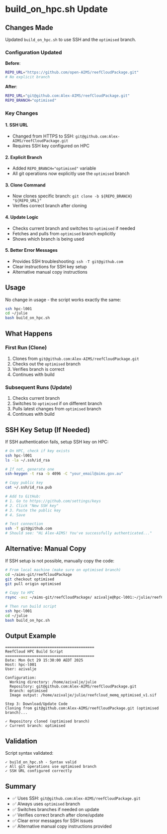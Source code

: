 # build_on_hpc.sh Update

## Changes Made

Updated `build_on_hpc.sh` to use SSH and the `optimised` branch.

### Configuration Updated

**Before**:
```bash
REPO_URL="https://github.com/open-AIMS/reefCloudPackage.git"
# No explicit branch
```

**After**:
```bash
REPO_URL="git@github.com:Alex-AIMS/reefCloudPackage.git"
REPO_BRANCH="optimised"
```

### Key Changes

#### 1. SSH URL
- Changed from HTTPS to SSH: `git@github.com:Alex-AIMS/reefCloudPackage.git`
- Requires SSH key configured on HPC

#### 2. Explicit Branch
- Added `REPO_BRANCH="optimised"` variable
- All git operations now explicitly use the `optimised` branch

#### 3. Clone Command
- Now clones specific branch: `git clone -b ${REPO_BRANCH} "${REPO_URL}"`
- Verifies correct branch after cloning

#### 4. Update Logic
- Checks current branch and switches to `optimised` if needed
- Fetches and pulls from `optimised` branch explicitly
- Shows which branch is being used

#### 5. Better Error Messages
- Provides SSH troubleshooting: `ssh -T git@github.com`
- Clear instructions for SSH key setup
- Alternative manual copy instructions

## Usage

No change in usage - the script works exactly the same:

```bash
ssh hpc-l001
cd ~/julie
bash build_on_hpc.sh
```

## What Happens

### First Run (Clone)
1. Clones from `git@github.com:Alex-AIMS/reefCloudPackage.git`
2. Checks out the `optimised` branch
3. Verifies branch is correct
4. Continues with build

### Subsequent Runs (Update)
1. Checks current branch
2. Switches to `optimised` if on different branch
3. Pulls latest changes from `optimised` branch
4. Continues with build

## SSH Key Setup (If Needed)

If SSH authentication fails, setup SSH key on HPC:

```bash
# On HPC, check if key exists
ssh hpc-l001
ls -la ~/.ssh/id_rsa

# If not, generate one
ssh-keygen -t rsa -b 4096 -C "your_email@aims.gov.au"

# Copy public key
cat ~/.ssh/id_rsa.pub

# Add to GitHub:
# 1. Go to https://github.com/settings/keys
# 2. Click "New SSH key"
# 3. Paste the public key
# 4. Save

# Test connection
ssh -T git@github.com
# Should see: "Hi Alex-AIMS! You've successfully authenticated..."
```

## Alternative: Manual Copy

If SSH setup is not possible, manually copy the code:

```bash
# From local machine (make sure on optimised branch)
cd ~/aims-git/reefCloudPackage
git checkout optimised
git pull origin optimised

# Copy to HPC
rsync -avz ~/aims-git/reefCloudPackage/ azivalje@hpc-l001:~/julie/reefCloudPackage/

# Then run build script
ssh hpc-l001
cd ~/julie
bash build_on_hpc.sh
```

## Output Example

```
========================================
ReefCloud HPC Build Script
========================================
Date: Mon Oct 29 15:30:00 AEDT 2025
Host: hpc-l001
User: azivalje

Configuration:
  Working directory: /home/azivalje/julie
  Repository: git@github.com:Alex-AIMS/reefCloudPackage.git
  Branch: optimised
  Image output: /home/azivalje/julie/reefcloud_memq_optimised_v1.sif

Step 3: Download/Update Code
Cloning from git@github.com:Alex-AIMS/reefCloudPackage.git (optimised branch)...

✓ Repository cloned (optimised branch)
✓ Current branch: optimised
```

## Validation

Script syntax validated:
```
✓ build_on_hpc.sh - Syntax valid
✓ All git operations use optimised branch
✓ SSH URL configured correctly
```

## Summary

- ✅ Uses SSH: `git@github.com:Alex-AIMS/reefCloudPackage.git`
- ✅ Always uses `optimised` branch
- ✅ Switches branches if needed on update
- ✅ Verifies correct branch after clone/update
- ✅ Clear error messages for SSH issues
- ✅ Alternative manual copy instructions provided
